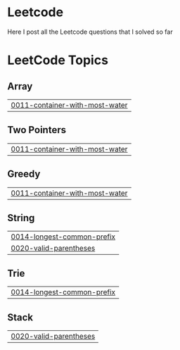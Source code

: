 # Leetcode
Here I post all the Leetcode questions that I solved so far

<!---LeetCode Topics Start-->
# LeetCode Topics
## Array
|  |
| ------- |
| [0011-container-with-most-water](https://github.com/AhmedBakry024/Leetcode/tree/master/0011-container-with-most-water) |
## Two Pointers
|  |
| ------- |
| [0011-container-with-most-water](https://github.com/AhmedBakry024/Leetcode/tree/master/0011-container-with-most-water) |
## Greedy
|  |
| ------- |
| [0011-container-with-most-water](https://github.com/AhmedBakry024/Leetcode/tree/master/0011-container-with-most-water) |
## String
|  |
| ------- |
| [0014-longest-common-prefix](https://github.com/AhmedBakry024/Leetcode/tree/master/0014-longest-common-prefix) |
| [0020-valid-parentheses](https://github.com/AhmedBakry024/Leetcode/tree/master/0020-valid-parentheses) |
## Trie
|  |
| ------- |
| [0014-longest-common-prefix](https://github.com/AhmedBakry024/Leetcode/tree/master/0014-longest-common-prefix) |
## Stack
|  |
| ------- |
| [0020-valid-parentheses](https://github.com/AhmedBakry024/Leetcode/tree/master/0020-valid-parentheses) |
<!---LeetCode Topics End-->